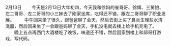 2月13日
&emsp;&emsp;今天是2月13日大年初四，今天我和徐妈的雀哥哥、徐婧、三舅娘、左二哥哥、左二哥哥的小三妹去了刚家坐席，吃得还不错，跟左二哥哥聊了职业发展。
&emsp;&emsp;中午回来坐了很久，跟爸爸聊了会天，然后去街上买了鼻炎生理盐水清洗器，然后回来坐了一会跟爸妈聊了会天，手机没电就去楼上给手机充电了。
&emsp;&emsp;晚上五点再西门大酒楼吃了晚饭，味道还不错，然后回家到楼上和邱哥打游戏，写代码。